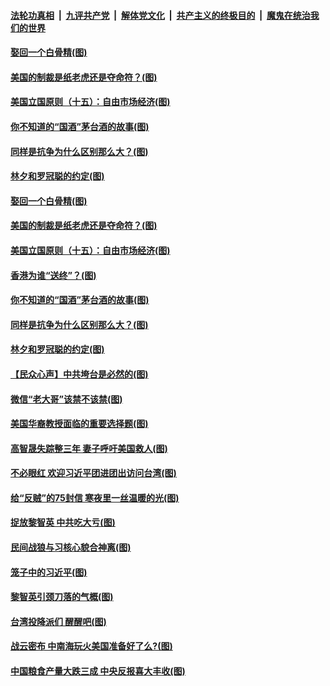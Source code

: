 ####  [法轮功真相](../../../../basic/blob/master/README.md?t=08172302) &nbsp;|&nbsp; [九评共产党](../../../../9ping.md/blob/master/README.md?t=08172302) &nbsp;|&nbsp; [解体党文化](../../../../jtdwh.md/blob/master/README.md?t=08172302)  &nbsp;|&nbsp; [共产主义的终极目的](../../../../gczydzjmd.md/blob/master/README.md?t=08172302) &nbsp;|&nbsp; [魔鬼在统治我们的世界](../../../../mgztzwmdsj.md/blob/master/README.md?t=08172302) 

#### [娶回一个白骨精(图)](../pages/p4/943244.md?t=08172302) 

#### [美国的制裁是纸老虎还是夺命符？(图)](../pages/p4/943212.md?t=08172302) 

#### [美国立国原则（十五）：自由市场经济(图)](../pages/p4/943214.md?t=08172302) 

#### [你不知道的“国酒”茅台酒的故事(图)](../pages/p4/943210.md?t=08172302) 

#### [同样是抗争为什么区别那么大？(图)](../pages/p4/943207.md?t=08172302) 

#### [林夕和罗冠聪的约定(图)](../pages/p4/943198.md?t=08172302) 

#### [娶回一个白骨精(图)](../pages/p4/943244.md?t=08172302) 

#### [美国的制裁是纸老虎还是夺命符？(图)](../pages/p4/943212.md?t=08172302) 

#### [美国立国原则（十五）：自由市场经济(图)](../pages/p4/943214.md?t=08172302) 

#### [香港为谁“送终”？(图)](../pages/p4/943216.md?t=08172302) 

#### [你不知道的“国酒”茅台酒的故事(图)](../pages/p4/943210.md?t=08172302) 

#### [同样是抗争为什么区别那么大？(图)](../pages/p4/943207.md?t=08172302) 

#### [林夕和罗冠聪的约定(图)](../pages/p4/943198.md?t=08172302) 

#### [【民众心声】中共垮台是必然的(图)](../pages/p4/942805.md?t=08172302) 

#### [微信“老大哥”该禁不该禁(图)](../pages/p4/943116.md?t=08172302) 

#### [美国华裔教授面临的重要选择题(图)](../pages/p4/943113.md?t=08172302) 

#### [高智晟失踪整三年 妻子呼吁美国救人(图)](../pages/p4/943106.md?t=08172302) 

#### [不必眼红 欢迎习近平团进团出访问台湾(图)](../pages/p4/943100.md?t=08172302) 

#### [给“反贼”的75封信 寒夜里一丝温暖的光(图)](../pages/p4/943104.md?t=08172302) 

#### [捉放黎智英 中共吃大亏(图)](../pages/p4/943117.md?t=08172302) 

#### [民间战狼与习核心貌合神离(图)](../pages/p4/943109.md?t=08172302) 

#### [笼子中的习近平(图)](../pages/p4/943040.md?t=08172302) 

#### [黎智英引颈刀落的气概(图)](../pages/p4/943007.md?t=08172302) 

#### [台湾投降派们 醒醒吧(图)](../pages/p4/943011.md?t=08172302) 

#### [战云密布 中南海玩火美国准备好了么?(图)](../pages/p4/943005.md?t=08172302) 

#### [中国粮食产量大跌三成 中央反报喜大丰收(图)](../pages/p4/943009.md?t=08172302) 

